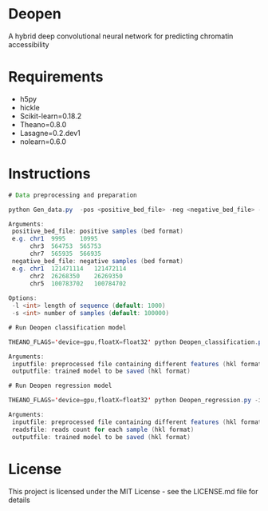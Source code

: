 # Deopen
A hybrid deep convolutional neural network for predicting chromatin accessibility

# Requirements
- h5py
- hickle
- Scikit-learn=0.18.2
- Theano=0.8.0
- Lasagne=0.2.dev1
- nolearn=0.6.0

# Instructions

 
```java
# Data preprocessing and preparation

python Gen_data.py  -pos <positive_bed_file> -neg <negative_bed_file> -out <outputfile>

Arguments:
 positive_bed_file: positive samples (bed format)
 e.g. chr1	9995	10995	
      chr3	564753	565753
      chr7	565935	566935
 negative_bed_file: negative samples (bed format)
 e.g. chr1	121471114	121472114	
      chr2	26268350	26269350
      chr5	100783702	100784702
 
Options:
 -l <int> length of sequence (default: 1000)
 -s <int> number of samples (default: 100000)

# Run Deopen classification model

THEANO_FLAGS='device=gpu,floatX=float32' python Deopen_classification.py -in <inputfile> -out <outputfile>

Arguments:
 inputfile: preprocessed file containing different features (hkl format)
 outputfile: trained model to be saved (hkl format)

# Run Deopen regression model

THEANO_FLAGS='device=gpu,floatX=float32' python Deopen_regression.py -in <inputfile> -reads <readsfile> -out <outputfile>

Arguments:
 inputfile: preprocessed file containing different features (hkl format)
 readsfile: reads count for each sample (hkl format)
 outputfile: trained model to be saved (hkl format)

```


# License
This project is licensed under the MIT License - see the LICENSE.md file for details
